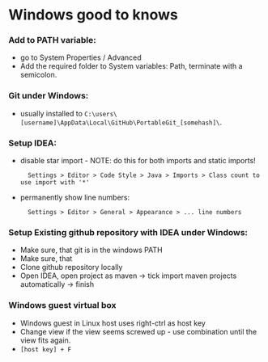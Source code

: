Windows good to knows
=====================

### Add to PATH variable:

- go to System Properties / Advanced
- Add the required folder to System variables: Path, terminate with a semicolon.


### Git under Windows:
- usually installed to `C:\users\[username]\AppData\Local\GitHub\PortableGit_[somehash]\`.


### Setup IDEA:
- disable star import - NOTE: do this for both imports and static imports!

        Settings > Editor > Code Style > Java > Imports > Class count to use import with '*'

- permanently show line numbers:

        Settings > Editor > General > Appearance > ... line numbers


### Setup Existing github repository with IDEA under Windows:
- Make sure, that git is in the windows PATH
- Make sure, that 
- Clone github repository locally
- Open IDEA, open project as maven -> tick import maven projects automatically -> finish


### Windows guest virtual box
- Windows guest in Linux host uses right-ctrl as host key
- Change view if the view seems screwed up - use combination until the view fits again.
- `[host key] + F`
